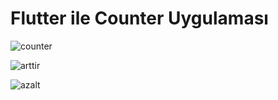 # Flutter ile Counter Uygulaması

![counter](https://user-images.githubusercontent.com/90965586/233106384-3e647746-260e-4c10-9559-61276f757351.png)

![arttir](https://user-images.githubusercontent.com/90965586/233106402-93b79f56-0fd6-48e6-bc70-113c6e166fa2.png)

![azalt](https://user-images.githubusercontent.com/90965586/233106411-0a698672-2bff-4360-864f-79313f0c89e4.png)
